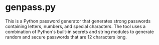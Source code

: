 # genpass.py
This is a Python password generator that generates strong passwords containing letters, numbers, and special characters. The tool uses a combination of Python's built-in secrets and string modules to generate random and secure passwords that are 12 characters long.
